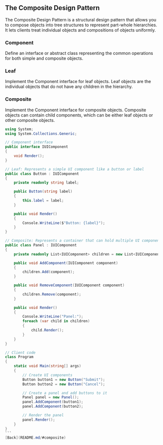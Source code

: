 ## The Composite Design Pattern

The Composite Design Pattern is a structural design pattern that allows you to compose objects into tree structures to represent part-whole hierarchies. It lets clients treat individual objects and compositions of objects uniformly.

### Component
Define an interface or abstract class representing the common operations for both simple and composite objects.

### Leaf
Implement the Component interface for leaf objects. Leaf objects are the individual objects that do not have any children in the hierarchy.

### Composite
Implement the Component interface for composite objects. Composite objects can contain child components, which can be either leaf objects or other composite objects.

````csharp
using System;
using System.Collections.Generic;

// Component interface
public interface IUIComponent
{
    void Render();
}

// Leaf: Represents a simple UI component like a button or label
public class Button : IUIComponent
{
    private readonly string label;

    public Button(string label)
    {
        this.label = label;
    }

    public void Render()
    {
        Console.WriteLine($"Button: {label}");
    }
}

// Composite: Represents a container that can hold multiple UI components
public class Panel : IUIComponent
{
    private readonly List<IUIComponent> children = new List<IUIComponent>();

    public void AddComponent(IUIComponent component)
    {
        children.Add(component);
    }

    public void RemoveComponent(IUIComponent component)
    {
        children.Remove(component);
    }

    public void Render()
    {
        Console.WriteLine("Panel:");
        foreach (var child in children)
        {
            child.Render();
        }
    }
}

// Client code
class Program
{
    static void Main(string[] args)
    {
        // Create UI components
        Button button1 = new Button("Submit");
        Button button2 = new Button("Cancel");

        // Create a panel and add buttons to it
        Panel panel = new Panel();
        panel.AddComponent(button1);
        panel.AddComponent(button2);

        // Render the panel
        panel.Render();
    }
}
```
[Back](README.md/#composite)
